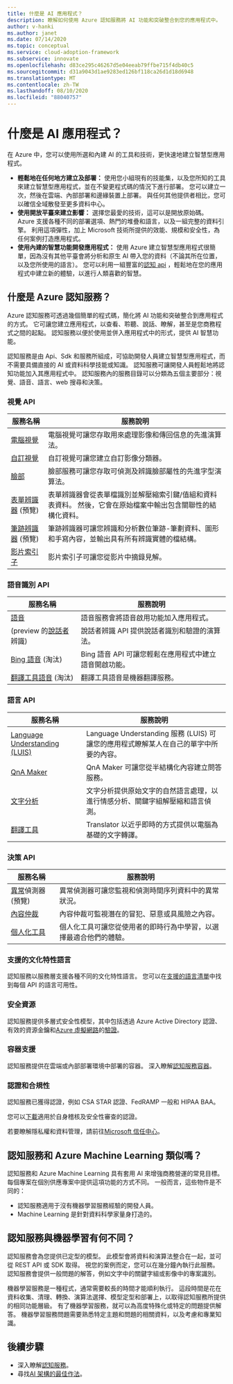 ```yaml
---
title: 什麼是 AI 應用程式？
description: 瞭解如何使用 Azure 認知服務將 AI 功能和突破整合到您的應用程式中。
author: v-hanki
ms.author: janet
ms.date: 07/14/2020
ms.topic: conceptual
ms.service: cloud-adoption-framework
ms.subservice: innovate
ms.openlocfilehash: d83ce295c46267d5e04eeab79ffbe715f4db40c5
ms.sourcegitcommit: d31a9043d1ae9283ed126bf118ca26d1d18d6948
ms.translationtype: MT
ms.contentlocale: zh-TW
ms.lasthandoff: 08/10/2020
ms.locfileid: "88040757"
---
```

<!-- cSpell:ignore Personalizer -->

# <a name="what-are-ai-applications"></a>什麼是 AI 應用程式？

在 Azure 中，您可以使用所選和內建 AI 的工具和技術，更快速地建立智慧型應用程式。

- **輕鬆地在任何地方建立及部署：** 使用您小組現有的技能集，以及您所知的工具來建立智慧型應用程式，並在不變更程式碼的情況下進行部署。 您可以建立一次，然後在雲端、內部部署和邊緣裝置上部署。 與任何其他提供者相比，您可以確信全域散發至更多資料中心。
- **使用開放平臺來建立影響：** 選擇您最愛的技術，這可以是開放原始碼。 Azure 支援各種不同的部署選項、熱門的堆疊和語言，以及一組完整的資料引擎。 利用這項彈性，加上 Microsoft 技術所提供的效能、規模和安全性，為任何案例打造應用程式。
- **使用內建的智慧功能開發應用程式：** 使用 Azure 建立智慧型應用程式很簡單，因為沒有其他平臺會將分析和原生 AI 帶入您的資料（不論其所在位置，以及您所使用的語言）。 您可以利用一組豐富的[認知 api](https://azure.microsoft.com/services/cognitive-services/) ，輕鬆地在您的應用程式中建立新的體驗，以進行人類喜歡的智慧。

## <a name="what-is-azure-cognitive-services"></a>什麼是 Azure 認知服務？

Azure 認知服務可透過幾個簡單的程式碼，簡化將 AI 功能和突破整合到應用程式的方式。 它可讓您建立應用程式，以查看、聆聽、說話、瞭解，甚至是您商務程式之間的起點。 認知服務以便於使用並併入應用程式中的形式，提供 AI 智慧功能。

認知服務是由 Api、Sdk 和服務所組成，可協助開發人員建立智慧型應用程式，而不需要具備直接的 AI 或資料科學技能或知識。 認知服務可讓開發人員輕鬆地將認知功能加入其應用程式中。 認知服務內的服務目錄可以分類為五個主要部分：視覺、語音、語言、web 搜尋和決策。

### <a name="vision-apis"></a>視覺 API

| 服務名稱 | 服務說明 |
| --- | --- |
| [電腦視覺](https://docs.microsoft.com/azure/cognitive-services/computer-vision/) | 電腦視覺可讓您存取用來處理影像和傳回信息的先進演算法。 |
| [自訂視覺](https://docs.microsoft.com/azure/cognitive-services/custom-vision-service/home) | 自訂視覺可讓您建立自訂影像分類器。 |
| [臉部](https://docs.microsoft.com/azure/cognitive-services/face/) | 臉部服務可讓您存取可偵測及辨識臉部屬性的先進字型演算法。 |
| [表單辨識器](https://docs.microsoft.com/azure/cognitive-services/form-recognizer/) (預覽)  | 表單辨識器會從表單檔識別並解壓縮索引鍵/值組和資料表資料。 然後，它會在原始檔案中輸出包含關聯性的結構化資料。 |
| [筆跡辨識器](https://docs.microsoft.com/azure/cognitive-services/ink-recognizer/) (預覽)  | 筆跡辨識器可讓您辨識和分析數位筆跡-筆劃資料、圖形和手寫內容，並輸出具有所有辨識實體的檔結構。 |
| [影片索引子](https://docs.microsoft.com/azure/cognitive-services/video-indexer/video-indexer-overview) | 影片索引子可讓您從影片中摘錄見解。 |

### <a name="speech-apis"></a>語音識別 API

| 服務名稱 | 服務說明 |
| --- | --- |
| [語音](https://docs.microsoft.com/azure/cognitive-services/speech-service/) | 語音服務會將語音啟用功能加入應用程式。 |
|  (preview 的[說話者](https://docs.microsoft.com/azure/cognitive-services/speaker-recognition/home "說話者辨識 API")辨識)  | 說話者辨識 API 提供說話者識別和驗證的演算法。 |
| [Bing 語音](https://docs.microsoft.com/azure/cognitive-services/speech/home) (淘汰)  | Bing 語音 API 可讓您輕鬆在應用程式中建立語音開啟功能。 |
| [翻譯工具語音](https://docs.microsoft.com/azure/cognitive-services/translator-speech/) (淘汰)  | 翻譯工具語音是機器翻譯服務。 |

### <a name="language-apis"></a>語言 API

| 服務名稱 | 服務說明 |
| --- | -- |
| [Language Understanding (LUIS) ](https://docs.microsoft.com/azure/cognitive-services/luis/) | Language Understanding 服務 (LUIS) 可讓您的應用程式瞭解某人在自己的單字中所要的內容。 |
| [QnA Maker](https://docs.microsoft.com/azure/cognitive-services/qnamaker/index "QnA Maker") | QnA Maker 可讓您從半結構化內容建立問答服務。 |
| [文字分析](https://docs.microsoft.com/azure/cognitive-services/text-analytics/) | 文字分析提供原始文字的自然語言處理，以進行情感分析、關鍵字組解壓縮和語言偵測。 |
| [翻譯工具](https://docs.microsoft.com/azure/cognitive-services/translator/) | Translator 以近乎即時的方式提供以電腦為基礎的文字轉譯。 |

### <a name="decision-apis"></a>決策 API

| 服務名稱 | 服務說明 |
| --- | --- |
| [異常](https://docs.microsoft.com/azure/cognitive-services/anomaly-detector/)偵測器 (預覽)  | 異常偵測器可讓您監視和偵測時間序列資料中的異常狀況。 |
| [內容仲裁](https://docs.microsoft.com/azure/cognitive-services/content-moderator/overview "內容仲裁者") | 內容仲裁可監視潛在的冒犯、惡意或具風險之內容。 |
| [個人化工具](https://docs.microsoft.com/azure/cognitive-services/personalizer/) | 個人化工具可讓您從使用者的即時行為中學習，以選擇最適合他們的體驗。 |

### <a name="supported-cultural-languages"></a>支援的文化特性語言

認知服務以服務層支援各種不同的文化特性語言。 您可以在[支援的語言清單](https://docs.microsoft.com/azure/cognitive-services/language-support)中找到每個 API 的語言可用性。

### <a name="secure-resources"></a>安全資源

認知服務提供多層式安全性模型，其中包括透過 Azure Active Directory 認證、有效的資源金鑰和[Azure 虛擬網路](https://docs.microsoft.com/azure/cognitive-services/cognitive-services-virtual-networks)的[驗證](https://docs.microsoft.com/azure/cognitive-services/authentication)。

### <a name="container-support"></a>容器支援

認知服務提供在雲端或內部部署環境中部署的容器。 深入瞭解[認知服務容器](https://docs.microsoft.com/azure/cognitive-services/cognitive-services-container-support)。

<!-- docsTest:ignore "HIPAA BAA" "CSA STAR" -->

### <a name="certifications-and-compliance"></a>認證和合規性

認知服務已獲得認證，例如 CSA STAR 認證、FedRAMP 一般和 HIPAA BAA。

您可以[下載](https://gallery.technet.microsoft.com/Overview-of-Azure-c1be3942)適用於自身稽核及安全性審查的認證。

若要瞭解隱私權和資料管理，請前往[Microsoft 信任中心](https://servicetrust.microsoft.com/)。

## <a name="how-are-cognitive-services-and-azure-machine-learning-similar"></a>認知服務和 Azure Machine Learning 類似嗎？

認知服務和 Azure Machine Learning 具有套用 AI 來增強商務營運的常見目標。 每個專案在個別供應專案中提供這項功能的方式不同。 一般而言，這些物件是不同的：

- 認知服務適用于沒有機器學習服務經驗的開發人員。
- Machine Learning 是針對資料科學家量身打造的。

## <a name="how-is-a-cognitive-service-different-from-machine-learning"></a>認知服務與機器學習有何不同？

認知服務會為您提供已定型的模型。 此模型會將資料和演算法整合在一起，並可從 REST API 或 SDK 取得。 視您的案例而定，您可以在幾分鐘內執行此服務。 認知服務會提供一般問題的解答，例如文字中的關鍵字組或影像中的專案識別。

機器學習服務是一種程式，通常需要較長的時間才能順利執行。 這段時間是花在資料收集、清理、轉換、演算法選擇、模型定型和部署上，以取得認知服務所提供的相同功能層級。 有了機器學習服務，就可以為高度特殊化或特定的問題提供解答。 機器學習服務問題需要熟悉特定主題和問題的相關資料，以及考慮和專業知識。

## <a name="next-steps"></a>後續步驟

- 深入瞭解[認知服務](https://docs.microsoft.com/azure/cognitive-services/)。
- 尋找[AI 架構的最佳作法](https://docs.microsoft.com/azure/architecture/solution-ideas/articles/ai-at-the-edge)。
